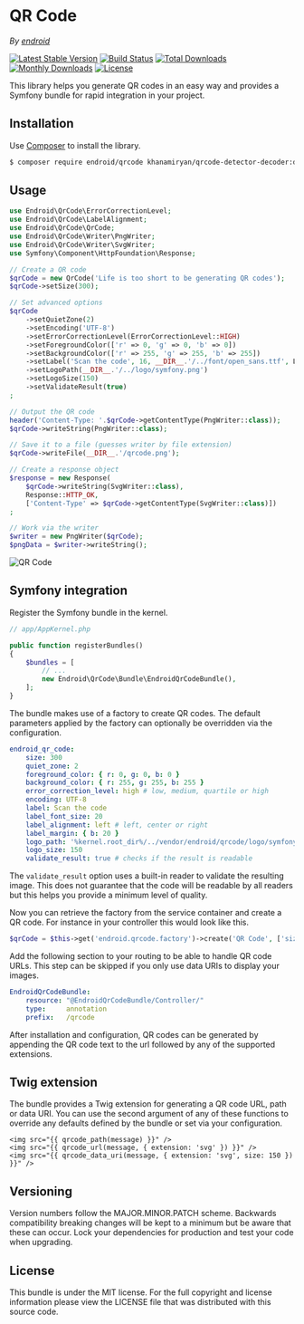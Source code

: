 QR Code
=======

*By [endroid](http://endroid.nl/)*

[![Latest Stable Version](http://img.shields.io/packagist/v/endroid/qrcode.svg)](https://packagist.org/packages/endroid/qrcode)
[![Build Status](http://img.shields.io/travis/endroid/QrCode.svg)](http://travis-ci.org/endroid/QrCode)
[![Total Downloads](http://img.shields.io/packagist/dt/endroid/qrcode.svg)](https://packagist.org/packages/endroid/qrcode)
[![Monthly Downloads](http://img.shields.io/packagist/dm/endroid/qrcode.svg)](https://packagist.org/packages/endroid/qrcode)
[![License](http://img.shields.io/packagist/l/endroid/qrcode.svg)](https://packagist.org/packages/endroid/qrcode)

This library helps you generate QR codes in an easy way and provides a Symfony
bundle for rapid integration in your project.

## Installation

Use [Composer](https://getcomposer.org/) to install the library.

``` bash
$ composer require endroid/qrcode khanamiryan/qrcode-detector-decoder:dev-master
```

## Usage

```php
use Endroid\QrCode\ErrorCorrectionLevel;
use Endroid\QrCode\LabelAlignment;
use Endroid\QrCode\QrCode;
use Endroid\QrCode\Writer\PngWriter;
use Endroid\QrCode\Writer\SvgWriter;
use Symfony\Component\HttpFoundation\Response;

// Create a QR code
$qrCode = new QrCode('Life is too short to be generating QR codes');
$qrCode->setSize(300);

// Set advanced options
$qrCode
    ->setQuietZone(2)
    ->setEncoding('UTF-8')
    ->setErrorCorrectionLevel(ErrorCorrectionLevel::HIGH)
    ->setForegroundColor(['r' => 0, 'g' => 0, 'b' => 0])
    ->setBackgroundColor(['r' => 255, 'g' => 255, 'b' => 255])
    ->setLabel('Scan the code', 16, __DIR__.'/../font/open_sans.ttf', LabelAlignment::CENTER)
    ->setLogoPath(__DIR__.'/../logo/symfony.png')
    ->setLogoSize(150)
    ->setValidateResult(true)
;

// Output the QR code
header('Content-Type: '.$qrCode->getContentType(PngWriter::class));
$qrCode->writeString(PngWriter::class);

// Save it to a file (guesses writer by file extension)
$qrCode->writeFile(__DIR__.'/qrcode.png');

// Create a response object
$response = new Response(
    $qrCode->writeString(SvgWriter::class),
    Response::HTTP_OK,
    ['Content-Type' => $qrCode->getContentType(SvgWriter::class)])
;

// Work via the writer
$writer = new PngWriter($qrCode);
$pngData = $writer->writeString();
```

![QR Code](http://endroid.nl/qrcode/Dit%20is%20een%20test.png)

## Symfony integration

Register the Symfony bundle in the kernel.

```php
// app/AppKernel.php

public function registerBundles()
{
    $bundles = [
        // ...
        new Endroid\QrCode\Bundle\EndroidQrCodeBundle(),
    ];
}
```

The bundle makes use of a factory to create QR codes. The default parameters
applied by the factory can optionally be overridden via the configuration.

```yaml
endroid_qr_code:
    size: 300
    quiet_zone: 2
    foreground_color: { r: 0, g: 0, b: 0 }
    background_color: { r: 255, g: 255, b: 255 }
    error_correction_level: high # low, medium, quartile or high
    encoding: UTF-8
    label: Scan the code
    label_font_size: 20
    label_alignment: left # left, center or right
    label_margin: { b: 20 }
    logo_path: '%kernel.root_dir%/../vendor/endroid/qrcode/logo/symfony.png'
    logo_size: 150
    validate_result: true # checks if the result is readable
```

The `validate_result` option uses a built-in reader to validate the resulting
image. This does not guarantee that the code will be readable by all readers
but this helps you provide a minimum level of quality.

Now you can retrieve the factory from the service container and create a QR
code. For instance in your controller this would look like this.

```php
$qrCode = $this->get('endroid.qrcode.factory')->create('QR Code', ['size' => 200]);
```

Add the following section to your routing to be able to handle QR code URLs.
This step can be skipped if you only use data URIs to display your images.

``` yml
EndroidQrCodeBundle:
    resource: "@EndroidQrCodeBundle/Controller/"
    type:     annotation
    prefix:   /qrcode
```

After installation and configuration, QR codes can be generated by appending
the QR code text to the url followed by any of the supported extensions.

## Twig extension

The bundle provides a Twig extension for generating a QR code URL, path or data
URI. You can use the second argument of any of these functions to override any
defaults defined by the bundle or set via your configuration.

``` twig
<img src="{{ qrcode_path(message) }}" />
<img src="{{ qrcode_url(message, { extension: 'svg' }) }}" />
<img src="{{ qrcode_data_uri(message, { extension: 'svg', size: 150 }) }}" />
```

## Versioning

Version numbers follow the MAJOR.MINOR.PATCH scheme. Backwards compatibility
breaking changes will be kept to a minimum but be aware that these can occur.
Lock your dependencies for production and test your code when upgrading.

## License

This bundle is under the MIT license. For the full copyright and license
information please view the LICENSE file that was distributed with this source code.
